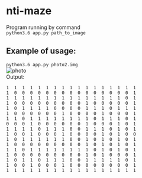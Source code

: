 # nti-maze  
Program running by command  
```python3.6 app.py path_to_image```  
## Example of usage:  
```python3.6 app.py photo2.img```  
![photo](https://github.com/Smehnov/maze-detector/blob/master/photo2.jpg)  
Output:  
```
1  1  1  1  1  1  1  1  1  1  1  1  1  1  1  1  1  
1  0  0  0  0  0  0  0  0  0  0  0  0  0  0  0  1  
1  1  1  1  1  1  1  1  1  1  1  1  1  1  1  0  1  
1  0  0  0  0  0  0  0  0  0  1  0  0  0  0  0  1  
1  0  1  1  1  1  0  0  0  0  1  1  1  0  1  1  1  
1  0  0  0  0  0  0  1  0  0  0  0  1  0  0  0  1  
1  1  0  1  1  1  1  1  1  1  1  0  1  1  1  0  1  
0  0  0  1  0  0  0  0  0  0  1  0  0  0  1  0  1  
1  1  1  1  0  1  1  1  0  0  1  1  1  0  1  0  1  
1  0  0  1  0  0  0  1  0  0  0  0  1  0  1  0  0  
1  0  1  1  1  1  1  1  0  0  1  0  1  0  1  0  1  
1  0  0  0  0  0  0  0  0  0  1  0  1  0  1  0  1  
1  1  0  1  1  1  1  1  1  1  1  0  1  0  1  0  1  
1  0  0  0  0  0  0  0  0  0  1  0  1  0  0  0  1  
1  0  1  1  0  1  1  1  0  0  1  1  1  1  1  0  1  
1  0  0  1  0  0  0  1  0  0  0  0  0  0  0  0  1                                              
1  1  1  1  1  1  1  1  1  1  1  1  1  1  1  1  1  
```
